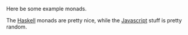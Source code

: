 Here be some example monads.

The [Haskell](haskell) monads are pretty nice, while the [Javascript](javascript) stuff is pretty random.
